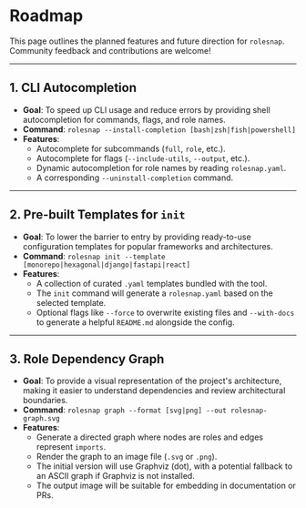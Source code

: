 # Roadmap

This page outlines the planned features and future direction for `rolesnap`. Community feedback and contributions are welcome!

---

## 1. CLI Autocompletion

- **Goal**: To speed up CLI usage and reduce errors by providing shell autocompletion for commands, flags, and role names.
- **Command**: `rolesnap --install-completion [bash|zsh|fish|powershell]`
- **Features**:
    - Autocomplete for subcommands (`full`, `role`, etc.).
    - Autocomplete for flags (`--include-utils`, `--output`, etc.).
    - Dynamic autocompletion for role names by reading `rolesnap.yaml`.
    - A corresponding `--uninstall-completion` command.

---

## 2. Pre-built Templates for `init`

- **Goal**: To lower the barrier to entry by providing ready-to-use configuration templates for popular frameworks and architectures.
- **Command**: `rolesnap init --template [monorepo|hexagonal|django|fastapi|react]`
- **Features**:
    - A collection of curated `.yaml` templates bundled with the tool.
    - The `init` command will generate a `rolesnap.yaml` based on the selected template.
    - Optional flags like `--force` to overwrite existing files and `--with-docs` to generate a helpful `README.md` alongside the config.

---

## 3. Role Dependency Graph

- **Goal**: To provide a visual representation of the project's architecture, making it easier to understand dependencies and review architectural boundaries.
- **Command**: `rolesnap graph --format [svg|png] --out rolesnap-graph.svg`
- **Features**:
    - Generate a directed graph where nodes are roles and edges represent `imports`.
    - Render the graph to an image file (`.svg` or `.png`).
    - The initial version will use Graphviz (dot), with a potential fallback to an ASCII graph if Graphviz is not installed.
    - The output image will be suitable for embedding in documentation or PRs.

